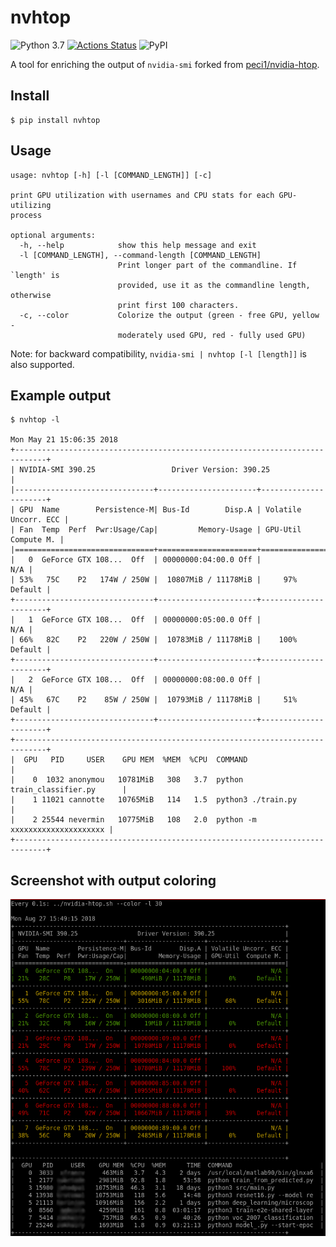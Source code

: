 # nvhtop

![Python 3.7](https://img.shields.io/badge/python-3.7%2B-brightgreen.svg)
[![Actions Status](https://github.com/shunk031/nvhtop/workflows/Python%20package/badge.svg)](https://github.com/shunk031/nvhtop/actions)
![PyPI](https://img.shields.io/pypi/v/nvhtop)

A tool for enriching the output of `nvidia-smi` forked from [peci1/nvidia-htop](https://github.com/peci1/nvidia-htop).

## Install

```shell
$ pip install nvhtop
```

## Usage

```
usage: nvhtop [-h] [-l [COMMAND_LENGTH]] [-c]

print GPU utilization with usernames and CPU stats for each GPU-utilizing
process

optional arguments:
  -h, --help            show this help message and exit
  -l [COMMAND_LENGTH], --command-length [COMMAND_LENGTH]
                        Print longer part of the commandline. If `length' is
                        provided, use it as the commandline length, otherwise
                        print first 100 characters.
  -c, --color           Colorize the output (green - free GPU, yellow -
                        moderately used GPU, red - fully used GPU)
```

Note: for backward compatibility, `nvidia-smi | nvhtop [-l [length]]` is also supported.

## Example output

```
$ nvhtop -l

Mon May 21 15:06:35 2018
+-----------------------------------------------------------------------------+
| NVIDIA-SMI 390.25                 Driver Version: 390.25                    |
|-------------------------------+----------------------+----------------------+
| GPU  Name        Persistence-M| Bus-Id        Disp.A | Volatile Uncorr. ECC |
| Fan  Temp  Perf  Pwr:Usage/Cap|         Memory-Usage | GPU-Util  Compute M. |
|===============================+======================+======================|
|   0  GeForce GTX 108...  Off  | 00000000:04:00.0 Off |                  N/A |
| 53%   75C    P2   174W / 250W |  10807MiB / 11178MiB |     97%      Default |
+-------------------------------+----------------------+----------------------+
|   1  GeForce GTX 108...  Off  | 00000000:05:00.0 Off |                  N/A |
| 66%   82C    P2   220W / 250W |  10783MiB / 11178MiB |    100%      Default |
+-------------------------------+----------------------+----------------------+
|   2  GeForce GTX 108...  Off  | 00000000:08:00.0 Off |                  N/A |
| 45%   67C    P2    85W / 250W |  10793MiB / 11178MiB |     51%      Default |
+-------------------------------+----------------------+----------------------+
+-----------------------------------------------------------------------------+
|  GPU   PID     USER    GPU MEM  %MEM  %CPU  COMMAND                         |
|    0  1032 anonymou   10781MiB   308   3.7  python train_classifier.py      |
|    1 11021 cannotte   10765MiB   114   1.5  python3 ./train.py              |
|    2 25544 nevermin   10775MiB   108   2.0  python -m xxxxxxxxxxxxxxxxxxxxx |
+-----------------------------------------------------------------------------+
```

## Screenshot with output coloring

![Screenshot](https://raw.githubusercontent.com/shunk031/nvhtop/master/.github/screen.png)
